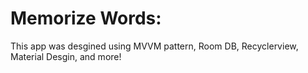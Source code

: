 # Memorize Words:
This app was desgined using MVVM pattern, Room DB, Recyclerview, Material Desgin, and more!
